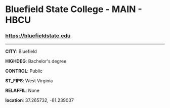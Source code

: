 # Bluefield State College - MAIN - HBCU
### https://bluefieldstate.edu
---
**CITY**: Bluefield

**HIGHDEG**: Bachelor's degree

**CONTROL**: Public

**ST_FIPS**: West Virginia

**RELAFFIL**: None

**location**: 37.265732, -81.239037